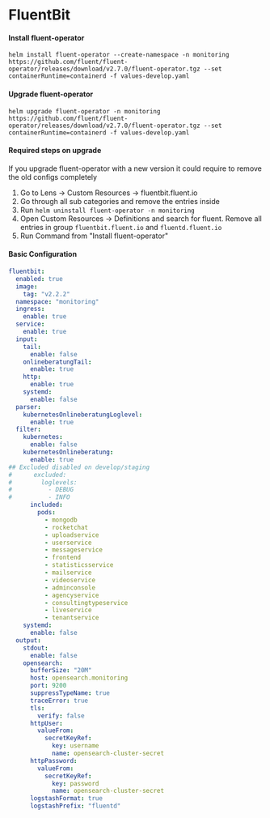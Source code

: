 # FluentBit

#### Install fluent-operator
`helm install fluent-operator --create-namespace -n monitoring https://github.com/fluent/fluent-operator/releases/download/v2.7.0/fluent-operator.tgz --set containerRuntime=containerd -f values-develop.yaml`

#### Upgrade fluent-operator
`helm upgrade fluent-operator -n monitoring https://github.com/fluent/fluent-operator/releases/download/v2.7.0/fluent-operator.tgz --set containerRuntime=containerd -f values-develop.yaml`

#### Required steps on upgrade
If you upgrade fluent-operator with a new version it could require to remove the old configs completely
1. Go to Lens -> Custom Resources -> fluentbit.fluent.io
2. Go through all sub categories and remove the entries inside 
3. Run `helm uninstall fluent-operator -n monitoring`
4. Open Custom Resources -> Definitions and search for fluent. Remove all entries in group `fluentbit.fluent.io` and `fluentd.fluent.io` 
5. Run Command from "Install fluent-operator"

#### Basic Configuration
```yaml
fluentbit:
  enabled: true
  image:
    tag: "v2.2.2"
  namespace: "monitoring"
  ingress:
    enable: true
  service:
    enable: true
  input:
    tail:
      enable: false
    onlineberatungTail:
      enable: true
    http:
      enable: true
    systemd:
      enable: false
  parser:
    kubernetesOnlineberatungLoglevel:
      enable: true
  filter:
    kubernetes:
      enable: false
    kubernetesOnlineberatung:
      enable: true
## Excluded disabled on develop/staging
#      excluded:
#        loglevels:
#          - DEBUG
#          - INFO
      included:
        pods:
          - mongodb
          - rocketchat
          - uploadservice
          - userservice
          - messageservice
          - frontend
          - statisticsservice
          - mailservice
          - videoservice
          - adminconsole
          - agencyservice
          - consultingtypeservice
          - liveservice
          - tenantservice
    systemd:
      enable: false
  output:
    stdout:
      enable: false
    opensearch:
      bufferSize: "20M"
      host: opensearch.monitoring
      port: 9200
      suppressTypeName: true
      traceError: true
      tls:
        verify: false
      httpUser:
        valueFrom:
          secretKeyRef:
            key: username
            name: opensearch-cluster-secret
      httpPassword:
        valueFrom:
          secretKeyRef:
            key: password
            name: opensearch-cluster-secret
      logstashFormat: true
      logstashPrefix: "fluentd"
```